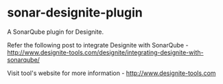 # sonar-designite-plugin
A SonarQube plugin for Designite. 

Refer the following post to integrate Designite with SonarQube - http://www.designite-tools.com/designite/integrating-designite-with-sonarqube/

Visit tool's website for more information - http://www.designite-tools.com
